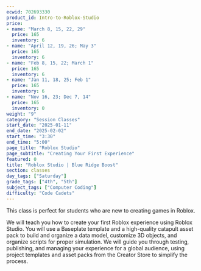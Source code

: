 ```yaml
---
ecwid: 702693330
product_id: Intro-to-Roblox-Studio
price:
- name: "March 8, 15, 22, 29"
  price: 165
  inventory: 6
- name: "April 12, 19, 26; May 3"
  price: 165
  inventory: 6
- name: "Feb 8, 15, 22; March 1"
  price: 165
  inventory: 6
- name: "Jan 11, 18, 25; Feb 1"
  price: 165
  inventory: 6
- name: "Nov 16, 23; Dec 7, 14"
  price: 165
  inventory: 0
weight: "9"
category: "Session Classes"
start_date: "2025-01-11"
end_date: "2025-02-02"
start_time: "3:30"
end_time: "5:00"
page_title: "Roblox Studio"
page_subtitle: "Creating Your First Experience"
featured: 0
title: "Roblox Studio | Blue Ridge Boost"
section: classes
day_tags: ["Saturday"]
grade_tags: ["4th", "5th"]
subject_tags: ["Computer Coding"]
difficulty: "Code Cadets"
---
```

<p>This class is perfect for students who are new to creating games in Roblox. </p><p>We will teach you how to create your first Roblox experience using Roblox Studio. You will use a Baseplate template and a high-quality catapult asset pack to build and organize a data model, customize 3D objects, and organize scripts for proper simulation. We will guide you through testing, publishing, and managing your experience for a global audience, using project templates and asset packs from the Creator Store to simplify the process.</p>
